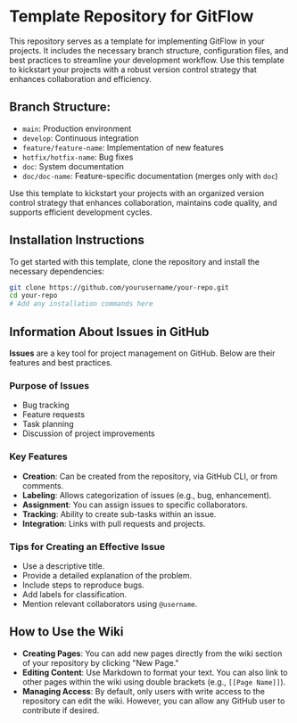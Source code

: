 # Template Repository for GitFlow

This repository serves as a template for implementing GitFlow in your projects. It includes the necessary branch structure, configuration files, and best practices to streamline your development workflow. Use this template to kickstart your projects with a robust version control strategy that enhances collaboration and efficiency.

## Branch Structure:

- `main`: Production environment
- `develop`: Continuous integration
- `feature/feature-name`: Implementation of new features
- `hotfix/hotfix-name`: Bug fixes
- `doc`: System documentation
- `doc/doc-name`: Feature-specific documentation (merges only with `doc`)

Use this template to kickstart your projects with an organized version control strategy that enhances collaboration, maintains code quality, and supports efficient development cycles.

## Installation Instructions

To get started with this template, clone the repository and install the necessary dependencies:

```bash
git clone https://github.com/yourusername/your-repo.git
cd your-repo
# Add any installation commands here
```

## Information About Issues in GitHub

**Issues** are a key tool for project management on GitHub. Below are their features and best practices.

### Purpose of Issues
- Bug tracking
- Feature requests
- Task planning
- Discussion of project improvements

### Key Features
- **Creation**: Can be created from the repository, via GitHub CLI, or from comments.
- **Labeling**: Allows categorization of issues (e.g., bug, enhancement).
- **Assignment**: You can assign issues to specific collaborators.
- **Tracking**: Ability to create sub-tasks within an issue.
- **Integration**: Links with pull requests and projects.

### Tips for Creating an Effective Issue
- Use a descriptive title.
- Provide a detailed explanation of the problem.
- Include steps to reproduce bugs.
- Add labels for classification.
- Mention relevant collaborators using `@username`.

## How to Use the Wiki

- **Creating Pages**: You can add new pages directly from the wiki section of your repository by clicking "New Page."
- **Editing Content**: Use Markdown to format your text. You can also link to other pages within the wiki using double brackets (e.g., `[[Page Name]]`).
- **Managing Access**: By default, only users with write access to the repository can edit the wiki. However, you can allow any GitHub user to contribute if desired.
